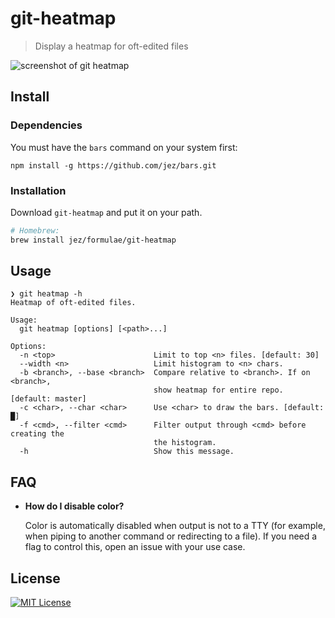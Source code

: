 # git-heatmap

> Display a heatmap for oft-edited files

![screenshot of git heatmap](screenshot.png)

## Install

### Dependencies

You must have the `bars` command on your system first:

```
npm install -g https://github.com/jez/bars.git
```

### Installation

Download `git-heatmap` and put it on your path.

```bash
# Homebrew:
brew install jez/formulae/git-heatmap
```

## Usage

```
❯ git heatmap -h
Heatmap of oft-edited files.

Usage:
  git heatmap [options] [<path>...]

Options:
  -n <top>                      Limit to top <n> files. [default: 30]
  --width <n>                   Limit histogram to <n> chars.
  -b <branch>, --base <branch>  Compare relative to <branch>. If on <branch>,
                                show heatmap for entire repo. [default: master]
  -c <char>, --char <char>      Use <char> to draw the bars. [default: █]
  -f <cmd>, --filter <cmd>      Filter output through <cmd> before creating the
                                the histogram.
  -h                            Show this message.
```

## FAQ

- **How do I disable color?**

  Color is automatically disabled when output is not to a TTY (for example, when
  piping to another command or redirecting to a file). If you need a flag to
  control this, open an issue with your use case.

## License

[![MIT License](https://img.shields.io/badge/license-MIT-blue.svg)](https://jez.io/MIT-LICENSE.txt)
